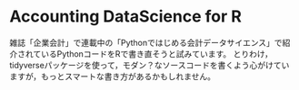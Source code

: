# Accounting DataScience for R

雑誌「企業会計」で連載中の「Pythonではじめる会計データサイエンス」で紹介されているPythonコードをRで書き直そうと試みています。
とりわけ，tidyverseパッケージを使って，モダン？なソースコードを書くよう心がけていますが，もっとスマートな書き方があるかもしれません。



